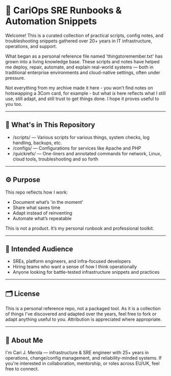 # 📒 CariOps SRE Runbooks & Automation Snippets

Welcome! This is a curated collection of practical scripts, config notes, and troubleshooting snippets gathered over 20+ years in IT infrastructure, operations, and support.

What began as a personal reference file named 'thingstoremember.txt' has grown into a living knowledge base. These scripts and notes have helped me deploy, repair, automate, and explain real-world systems — both in traditional enterprise environments and cloud-native settings, often under pressure.

Not everything from my archive made it here - you won’t find notes on hotswapping a 3Com card, for example - but what *is* here reflects what I still use, still adapt, and still trust to get things done. I hope it proves useful to you too.


---

## 🔧 What's in This Repository

- /scripts/ — Various scripts for various things, system checks, log handling, backups, etc. 
- /configs/ — Configurations for services like Apache and PHP
- /quickrefs/ — One-liners and annotated commands for network, Linux, cloud tools, troubleshooting and so forth

---

## ⚙️ Purpose

This repo reflects how I work:
- Document what’s 'in the moment'
- Share what saves time
- Adapt instead of reinventing
- Automate what’s repeatable

This is not a product. It’s my personal runbook and professional toolkit. 

---

## 🤝 Intended Audience

- SREs, platform engineers, and infra-focused developers
- Hiring teams who want a sense of how I think operationally
- Anyone looking for battle-tested infrastructure snippets and practices

---

## 🗂️ License

This is a personal reference repo, not a packaged tool. As it is a collection of things I've discovered and adapted over the years, feel free to fork or adapt anything useful to you. Attribution is appreciated where appropriate.

---

## 👋 About Me

I'm Cari J. Merola — infrastructure & SRE engineer with 25+ years in operations, change/config management, and reliability-minded systems. If you're interested in collaboration, mentorship, or roles across EU/UK, feel free to connect.
